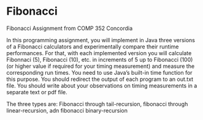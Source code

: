 # Fibonacci
Fibonacci Assignment from COMP 352 Concordia


In this programming assignment, you will implement in Java three versions of a Fibonacci calculators and experimentally 
compare their runtime performances. For that, with each implemented version you will calculate Fibonnaci (5), Fibonacci (10), 
etc. in increments of 5 up to Fibonacci (100) (or higher value if required for your timing measurement) and measure the 
corresponding run times. You need to use Java’s built-in time function for this purpose. You should redirect the output 
of each program to an out.txt file. You should write about your observations on timing measurements in a separate text 
or pdf file.

The three types are:
Fibonacci through tail-recursion, fibonacci through linear-recursion, adn fibonacci binary-recursion
